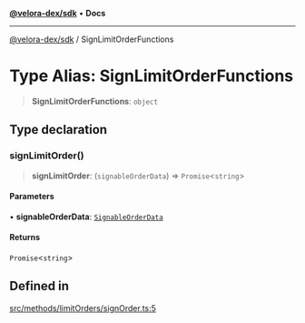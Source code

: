[**@velora-dex/sdk**](../README.md) • **Docs**

***

[@velora-dex/sdk](../globals.md) / SignLimitOrderFunctions

# Type Alias: SignLimitOrderFunctions

> **SignLimitOrderFunctions**: `object`

## Type declaration

### signLimitOrder()

> **signLimitOrder**: (`signableOrderData`) => `Promise`\<`string`\>

#### Parameters

• **signableOrderData**: [`SignableOrderData`](SignableOrderData.md)

#### Returns

`Promise`\<`string`\>

## Defined in

[src/methods/limitOrders/signOrder.ts:5](https://github.com/VeloraDEX/sdk/blob/feat/extend_delta_orders_filtering/src/methods/limitOrders/signOrder.ts#L5)
